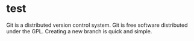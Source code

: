 # test
Git is a distributed version control system.
Git is free software distributed under the GPL.
Creating a new branch is quick and simple.